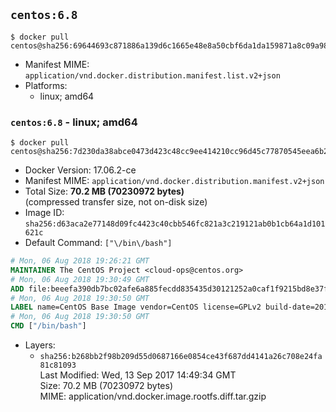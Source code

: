## `centos:6.8`

```console
$ docker pull centos@sha256:69644693c871886a139d6c1665e48e8a50cbf6da1da159871a8c09a982b68d5a
```

-	Manifest MIME: `application/vnd.docker.distribution.manifest.list.v2+json`
-	Platforms:
	-	linux; amd64

### `centos:6.8` - linux; amd64

```console
$ docker pull centos@sha256:7d230da38abce0473d423c48cc9ee414210cc96d45c77870545eea6b227f7ed5
```

-	Docker Version: 17.06.2-ce
-	Manifest MIME: `application/vnd.docker.distribution.manifest.v2+json`
-	Total Size: **70.2 MB (70230972 bytes)**  
	(compressed transfer size, not on-disk size)
-	Image ID: `sha256:d63aca2e77148d09fc4423c40cbb546fc821a3c219121ab0b1cb64a1d101621c`
-	Default Command: `["\/bin\/bash"]`

```dockerfile
# Mon, 06 Aug 2018 19:26:21 GMT
MAINTAINER The CentOS Project <cloud-ops@centos.org>
# Mon, 06 Aug 2018 19:30:49 GMT
ADD file:beeefa390db7bc02afe6a885fecdd835435d30121252a0caf1f9215bd8e37fc2 in / 
# Mon, 06 Aug 2018 19:30:50 GMT
LABEL name=CentOS Base Image vendor=CentOS license=GPLv2 build-date=2016-06-02
# Mon, 06 Aug 2018 19:30:50 GMT
CMD ["/bin/bash"]
```

-	Layers:
	-	`sha256:b268bb2f98b209d55d0687166e0854ce43f687dd4141a26c708e24fa81c81093`  
		Last Modified: Wed, 13 Sep 2017 14:49:34 GMT  
		Size: 70.2 MB (70230972 bytes)  
		MIME: application/vnd.docker.image.rootfs.diff.tar.gzip
